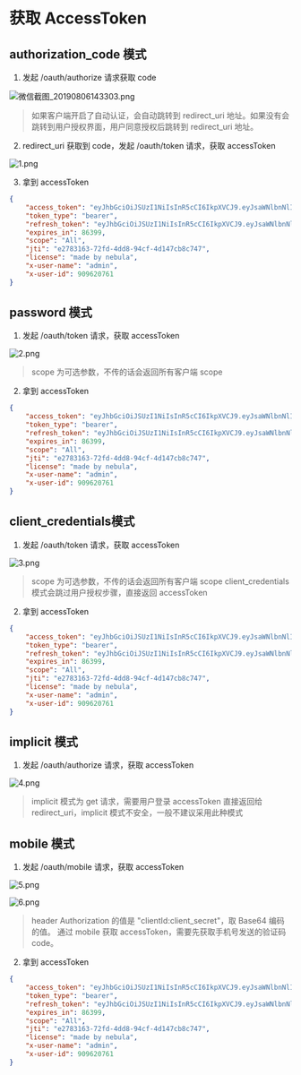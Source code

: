 # 获取 AccessToken

## authorization_code 模式

1. 发起 /oauth/authorize 请求获取 code

![微信截图_20190806143303.png](https://cdn.nlark.com/yuque/0/2019/png/193443/1565073195511-b3655988-37d0-4026-b64b-dc7d14f4ba77.png#align=left&display=inline&height=456&name=%E5%BE%AE%E4%BF%A1%E6%88%AA%E5%9B%BE_20190806143303.png&originHeight=456&originWidth=1602&size=31432&status=done&width=1602)

> 如果客户端开启了自动认证，会自动跳转到 redirect_uri 地址。如果没有会跳转到用户授权界面，用户同意授权后跳转到 redirect_uri 地址。


2. redirect_uri 获取到 code，发起 /oauth/token 请求，获取 accessToken

![1.png](https://cdn.nlark.com/yuque/0/2019/png/193443/1565073269555-cedff6fa-90f2-4f06-af66-fc9e8203d824.png#align=left&display=inline&height=500&name=1.png&originHeight=500&originWidth=1597&size=38711&status=done&width=1597)

3. 拿到 accessToken

```json
{
    "access_token": "eyJhbGciOiJSUzI1NiIsInR5cCI6IkpXVCJ9.eyJsaWNlbnNlIjoibWFkZSBieSB0YXJvY28iLCJ1c2VyX25hbWUiOiJhZG1pbiIsInNjb3BlIjpbIkFsbCJdLCJ4LXVzZXItaWQiOjkwOTYyMDc2MSwiZXhwIjoxNTY0NjQ2NzM4LCJ4LXVzZXItbmFtZSI6ImFkbWluIiwiYXV0aG9yaXRpZXMiOlsiUk9MRV9VU0VSIiwiT1BfVVNFUiJdLCJqdGkiOiJlMjc4MzE2My03MmZkLTRkZDgtOTRjZi00ZDE0N2NiOGM3NDciLCJjbGllbnRfaWQiOiI1ZDIyZWI2ZThiMGM3YmEwNjYwMTQzOTgifQ.ffMbB2IQWCKcQycuEtHxQpjjFtBc6RSfgfOkrVdzQZ6Pfptwji8dP_-nwQcKIAF-rrJeyQzpTCii45iQYj2ElmYALKqAzKxRTv4x8c6wvA0ejoaCa2oadmbEdDNy4EdDrqhNugAh4LPWdzF1V3g20nZexoPRMNjGlk9kJjAXMQoQSTYZom4AB8wWMGz7ZTP2_V3GBx5XNiKU-zXgQ33eEfxUgbg7Is65_PgIv18JTBGl-GLZ86GtvNCMre4U7xtyeNeZ3hCxRBq6lvvhri-DYXePKM6GiJCR7Y4P9216ohr4MV4f05XIy0kkOPLL_UlZar4KjP9PhIBmOEM4Yg6tmQ",
    "token_type": "bearer",
    "refresh_token": "eyJhbGciOiJSUzI1NiIsInR5cCI6IkpXVCJ9.eyJsaWNlbnNlIjoibWFkZSBieSB0YXJvY28iLCJ1c2VyX25hbWUiOiJhZG1pbiIsInNjb3BlIjpbIkFsbCJdLCJhdGkiOiJlMjc4MzE2My03MmZkLTRkZDgtOTRjZi00ZDE0N2NiOGM3NDciLCJ4LXVzZXItaWQiOjkwOTYyMDc2MSwiZXhwIjoxNTY0NjQ2NzM4LCJ4LXVzZXItbmFtZSI6ImFkbWluIiwiYXV0aG9yaXRpZXMiOlsiUk9MRV9VU0VSIiwiT1BfVVNFUiJdLCJqdGkiOiJkNWYyMWQ2Ny02YmJkLTRkMjUtODA4NS1mYjVjNjI3MGZjOTIiLCJjbGllbnRfaWQiOiI1ZDIyZWI2ZThiMGM3YmEwNjYwMTQzOTgifQ.Ts0_kRXhppkNn0yLvw9sAQkcRCVDZAQgW7uxN0yRzf5f3644fXgxEujA6iSWD9hc_HXxNty2hbLQfXXktyUpKbpeQsWmLXdVx6eTTQiUY2ktXeCXh0MazQB0pci2RvYJCLCaDEaRaXRqab1LpLW_UsRZ8WNHf-IjcdBo5t-oaSuGeMY_X1wwqugYIkyENQane7VPVY71l6EvxpGgBxaxuhyHN1uvJ9Q1kvGuOsgdqgItIIylOFu9t-VZcuhoRTs4lq2ywZIMwj3Tsp7LcwUe5NuArXK22yokAzgDlnUCB3WFCy76hKkVZX6K6sD6K5yKlPfkQ4Ghkg3LkEh-7p9o_g",
    "expires_in": 86399,
    "scope": "All",
    "jti": "e2783163-72fd-4dd8-94cf-4d147cb8c747",
    "license": "made by nebula",
    "x-user-name": "admin",
    "x-user-id": 909620761
}
```

## password 模式

1. 发起 /oauth/token 请求，获取 accessToken

![2.png](https://cdn.nlark.com/yuque/0/2019/png/193443/1565073309005-40f00b98-a0e5-44a6-91a4-7d5aa54c7e63.png#align=left&display=inline&height=498&name=2.png&originHeight=498&originWidth=1589&size=36427&status=done&width=1589)

> scope 为可选参数，不传的话会返回所有客户端 scope


2. 拿到 accessToken

```json
{
    "access_token": "eyJhbGciOiJSUzI1NiIsInR5cCI6IkpXVCJ9.eyJsaWNlbnNlIjoibWFkZSBieSB0YXJvY28iLCJ1c2VyX25hbWUiOiJhZG1pbiIsInNjb3BlIjpbIkFsbCJdLCJ4LXVzZXItaWQiOjkwOTYyMDc2MSwiZXhwIjoxNTY0NjQ2NzM4LCJ4LXVzZXItbmFtZSI6ImFkbWluIiwiYXV0aG9yaXRpZXMiOlsiUk9MRV9VU0VSIiwiT1BfVVNFUiJdLCJqdGkiOiJlMjc4MzE2My03MmZkLTRkZDgtOTRjZi00ZDE0N2NiOGM3NDciLCJjbGllbnRfaWQiOiI1ZDIyZWI2ZThiMGM3YmEwNjYwMTQzOTgifQ.ffMbB2IQWCKcQycuEtHxQpjjFtBc6RSfgfOkrVdzQZ6Pfptwji8dP_-nwQcKIAF-rrJeyQzpTCii45iQYj2ElmYALKqAzKxRTv4x8c6wvA0ejoaCa2oadmbEdDNy4EdDrqhNugAh4LPWdzF1V3g20nZexoPRMNjGlk9kJjAXMQoQSTYZom4AB8wWMGz7ZTP2_V3GBx5XNiKU-zXgQ33eEfxUgbg7Is65_PgIv18JTBGl-GLZ86GtvNCMre4U7xtyeNeZ3hCxRBq6lvvhri-DYXePKM6GiJCR7Y4P9216ohr4MV4f05XIy0kkOPLL_UlZar4KjP9PhIBmOEM4Yg6tmQ",
    "token_type": "bearer",
    "refresh_token": "eyJhbGciOiJSUzI1NiIsInR5cCI6IkpXVCJ9.eyJsaWNlbnNlIjoibWFkZSBieSB0YXJvY28iLCJ1c2VyX25hbWUiOiJhZG1pbiIsInNjb3BlIjpbIkFsbCJdLCJhdGkiOiJlMjc4MzE2My03MmZkLTRkZDgtOTRjZi00ZDE0N2NiOGM3NDciLCJ4LXVzZXItaWQiOjkwOTYyMDc2MSwiZXhwIjoxNTY0NjQ2NzM4LCJ4LXVzZXItbmFtZSI6ImFkbWluIiwiYXV0aG9yaXRpZXMiOlsiUk9MRV9VU0VSIiwiT1BfVVNFUiJdLCJqdGkiOiJkNWYyMWQ2Ny02YmJkLTRkMjUtODA4NS1mYjVjNjI3MGZjOTIiLCJjbGllbnRfaWQiOiI1ZDIyZWI2ZThiMGM3YmEwNjYwMTQzOTgifQ.Ts0_kRXhppkNn0yLvw9sAQkcRCVDZAQgW7uxN0yRzf5f3644fXgxEujA6iSWD9hc_HXxNty2hbLQfXXktyUpKbpeQsWmLXdVx6eTTQiUY2ktXeCXh0MazQB0pci2RvYJCLCaDEaRaXRqab1LpLW_UsRZ8WNHf-IjcdBo5t-oaSuGeMY_X1wwqugYIkyENQane7VPVY71l6EvxpGgBxaxuhyHN1uvJ9Q1kvGuOsgdqgItIIylOFu9t-VZcuhoRTs4lq2ywZIMwj3Tsp7LcwUe5NuArXK22yokAzgDlnUCB3WFCy76hKkVZX6K6sD6K5yKlPfkQ4Ghkg3LkEh-7p9o_g",
    "expires_in": 86399,
    "scope": "All",
    "jti": "e2783163-72fd-4dd8-94cf-4d147cb8c747",
    "license": "made by nebula",
    "x-user-name": "admin",
    "x-user-id": 909620761
}
```

## client_credentials模式

1. 发起 /oauth/token 请求，获取 accessToken

![3.png](https://cdn.nlark.com/yuque/0/2019/png/193443/1565073337950-ab1dae00-7e56-464e-8091-71463171333d.png#align=left&display=inline&height=380&name=3.png&originHeight=380&originWidth=1593&size=27271&status=done&width=1593)

> scope 为可选参数，不传的话会返回所有客户端 scope
> client_credentials 模式会跳过用户授权步骤，直接返回 accessToken


2. 拿到 accessToken

```json
{
    "access_token": "eyJhbGciOiJSUzI1NiIsInR5cCI6IkpXVCJ9.eyJsaWNlbnNlIjoibWFkZSBieSB0YXJvY28iLCJ1c2VyX25hbWUiOiJhZG1pbiIsInNjb3BlIjpbIkFsbCJdLCJ4LXVzZXItaWQiOjkwOTYyMDc2MSwiZXhwIjoxNTY0NjQ2NzM4LCJ4LXVzZXItbmFtZSI6ImFkbWluIiwiYXV0aG9yaXRpZXMiOlsiUk9MRV9VU0VSIiwiT1BfVVNFUiJdLCJqdGkiOiJlMjc4MzE2My03MmZkLTRkZDgtOTRjZi00ZDE0N2NiOGM3NDciLCJjbGllbnRfaWQiOiI1ZDIyZWI2ZThiMGM3YmEwNjYwMTQzOTgifQ.ffMbB2IQWCKcQycuEtHxQpjjFtBc6RSfgfOkrVdzQZ6Pfptwji8dP_-nwQcKIAF-rrJeyQzpTCii45iQYj2ElmYALKqAzKxRTv4x8c6wvA0ejoaCa2oadmbEdDNy4EdDrqhNugAh4LPWdzF1V3g20nZexoPRMNjGlk9kJjAXMQoQSTYZom4AB8wWMGz7ZTP2_V3GBx5XNiKU-zXgQ33eEfxUgbg7Is65_PgIv18JTBGl-GLZ86GtvNCMre4U7xtyeNeZ3hCxRBq6lvvhri-DYXePKM6GiJCR7Y4P9216ohr4MV4f05XIy0kkOPLL_UlZar4KjP9PhIBmOEM4Yg6tmQ",
    "token_type": "bearer",
    "refresh_token": "eyJhbGciOiJSUzI1NiIsInR5cCI6IkpXVCJ9.eyJsaWNlbnNlIjoibWFkZSBieSB0YXJvY28iLCJ1c2VyX25hbWUiOiJhZG1pbiIsInNjb3BlIjpbIkFsbCJdLCJhdGkiOiJlMjc4MzE2My03MmZkLTRkZDgtOTRjZi00ZDE0N2NiOGM3NDciLCJ4LXVzZXItaWQiOjkwOTYyMDc2MSwiZXhwIjoxNTY0NjQ2NzM4LCJ4LXVzZXItbmFtZSI6ImFkbWluIiwiYXV0aG9yaXRpZXMiOlsiUk9MRV9VU0VSIiwiT1BfVVNFUiJdLCJqdGkiOiJkNWYyMWQ2Ny02YmJkLTRkMjUtODA4NS1mYjVjNjI3MGZjOTIiLCJjbGllbnRfaWQiOiI1ZDIyZWI2ZThiMGM3YmEwNjYwMTQzOTgifQ.Ts0_kRXhppkNn0yLvw9sAQkcRCVDZAQgW7uxN0yRzf5f3644fXgxEujA6iSWD9hc_HXxNty2hbLQfXXktyUpKbpeQsWmLXdVx6eTTQiUY2ktXeCXh0MazQB0pci2RvYJCLCaDEaRaXRqab1LpLW_UsRZ8WNHf-IjcdBo5t-oaSuGeMY_X1wwqugYIkyENQane7VPVY71l6EvxpGgBxaxuhyHN1uvJ9Q1kvGuOsgdqgItIIylOFu9t-VZcuhoRTs4lq2ywZIMwj3Tsp7LcwUe5NuArXK22yokAzgDlnUCB3WFCy76hKkVZX6K6sD6K5yKlPfkQ4Ghkg3LkEh-7p9o_g",
    "expires_in": 86399,
    "scope": "All",
    "jti": "e2783163-72fd-4dd8-94cf-4d147cb8c747",
    "license": "made by nebula",
    "x-user-name": "admin",
    "x-user-id": 909620761
}
```

## implicit 模式

1. 发起 /oauth/authorize 请求，获取 accessToken

![4.png](https://cdn.nlark.com/yuque/0/2019/png/193443/1565073377460-1e5307b4-f8b6-47d7-ac15-eb2382edeefa.png#align=left&display=inline&height=481&name=4.png&originHeight=481&originWidth=1589&size=34248&status=done&width=1589)

> implicit 模式为 get 请求，需要用户登录
> accessToken 直接返回给 redirect_uri，implicit 模式不安全，一般不建议采用此种模式


## mobile 模式

1. 发起 /oauth/mobile 请求，获取 accessToken

![5.png](https://cdn.nlark.com/yuque/0/2019/png/193443/1565073440113-8bf06427-b9f3-4585-ad46-50b6ad6dab58.png#align=left&display=inline&height=343&name=5.png&originHeight=343&originWidth=1588&size=21871&status=done&width=1588)

![6.png](https://cdn.nlark.com/yuque/0/2019/png/193443/1565073446442-2c696cb4-0712-4aea-8e61-22ac06e11bdd.png#align=left&display=inline&height=417&name=6.png&originHeight=417&originWidth=1586&size=24425&status=done&width=1586)

> header Authorization 的值是 "clientId:client_secret"，取 Base64 编码的值。
> 通过 mobile 获取 accessToken，需要先获取手机号发送的验证码 code。


2. 拿到 accessToken

```json
{
    "access_token": "eyJhbGciOiJSUzI1NiIsInR5cCI6IkpXVCJ9.eyJsaWNlbnNlIjoibWFkZSBieSB0YXJvY28iLCJ1c2VyX25hbWUiOiJhZG1pbiIsInNjb3BlIjpbIkFsbCJdLCJ4LXVzZXItaWQiOjkwOTYyMDc2MSwiZXhwIjoxNTY0NjQ2NzM4LCJ4LXVzZXItbmFtZSI6ImFkbWluIiwiYXV0aG9yaXRpZXMiOlsiUk9MRV9VU0VSIiwiT1BfVVNFUiJdLCJqdGkiOiJlMjc4MzE2My03MmZkLTRkZDgtOTRjZi00ZDE0N2NiOGM3NDciLCJjbGllbnRfaWQiOiI1ZDIyZWI2ZThiMGM3YmEwNjYwMTQzOTgifQ.ffMbB2IQWCKcQycuEtHxQpjjFtBc6RSfgfOkrVdzQZ6Pfptwji8dP_-nwQcKIAF-rrJeyQzpTCii45iQYj2ElmYALKqAzKxRTv4x8c6wvA0ejoaCa2oadmbEdDNy4EdDrqhNugAh4LPWdzF1V3g20nZexoPRMNjGlk9kJjAXMQoQSTYZom4AB8wWMGz7ZTP2_V3GBx5XNiKU-zXgQ33eEfxUgbg7Is65_PgIv18JTBGl-GLZ86GtvNCMre4U7xtyeNeZ3hCxRBq6lvvhri-DYXePKM6GiJCR7Y4P9216ohr4MV4f05XIy0kkOPLL_UlZar4KjP9PhIBmOEM4Yg6tmQ",
    "token_type": "bearer",
    "refresh_token": "eyJhbGciOiJSUzI1NiIsInR5cCI6IkpXVCJ9.eyJsaWNlbnNlIjoibWFkZSBieSB0YXJvY28iLCJ1c2VyX25hbWUiOiJhZG1pbiIsInNjb3BlIjpbIkFsbCJdLCJhdGkiOiJlMjc4MzE2My03MmZkLTRkZDgtOTRjZi00ZDE0N2NiOGM3NDciLCJ4LXVzZXItaWQiOjkwOTYyMDc2MSwiZXhwIjoxNTY0NjQ2NzM4LCJ4LXVzZXItbmFtZSI6ImFkbWluIiwiYXV0aG9yaXRpZXMiOlsiUk9MRV9VU0VSIiwiT1BfVVNFUiJdLCJqdGkiOiJkNWYyMWQ2Ny02YmJkLTRkMjUtODA4NS1mYjVjNjI3MGZjOTIiLCJjbGllbnRfaWQiOiI1ZDIyZWI2ZThiMGM3YmEwNjYwMTQzOTgifQ.Ts0_kRXhppkNn0yLvw9sAQkcRCVDZAQgW7uxN0yRzf5f3644fXgxEujA6iSWD9hc_HXxNty2hbLQfXXktyUpKbpeQsWmLXdVx6eTTQiUY2ktXeCXh0MazQB0pci2RvYJCLCaDEaRaXRqab1LpLW_UsRZ8WNHf-IjcdBo5t-oaSuGeMY_X1wwqugYIkyENQane7VPVY71l6EvxpGgBxaxuhyHN1uvJ9Q1kvGuOsgdqgItIIylOFu9t-VZcuhoRTs4lq2ywZIMwj3Tsp7LcwUe5NuArXK22yokAzgDlnUCB3WFCy76hKkVZX6K6sD6K5yKlPfkQ4Ghkg3LkEh-7p9o_g",
    "expires_in": 86399,
    "scope": "All",
    "jti": "e2783163-72fd-4dd8-94cf-4d147cb8c747",
    "license": "made by nebula",
    "x-user-name": "admin",
    "x-user-id": 909620761
}
```


